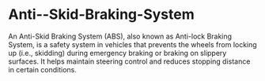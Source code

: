 # Anti--Skid-Braking-System
An Anti-Skid Braking System (ABS), also known as Anti-lock Braking System, is a safety system in
vehicles that prevents the wheels from locking up (i.e., skidding) during emergency braking or braking
on slippery surfaces. It helps maintain steering control and reduces stopping distance in certain
conditions.

